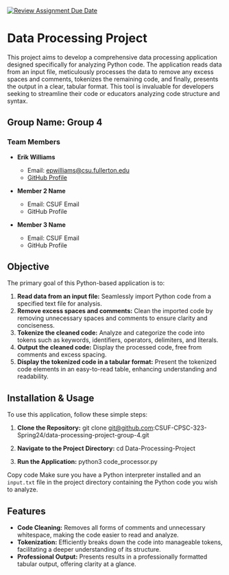 [![Review Assignment Due Date](https://classroom.github.com/assets/deadline-readme-button-24ddc0f5d75046c5622901739e7c5dd533143b0c8e959d652212380cedb1ea36.svg)](https://classroom.github.com/a/WlsObx5l)

# Data Processing Project

This project aims to develop a comprehensive data processing application designed specifically for analyzing Python code. The application reads data from an input file, meticulously processes the data to remove any excess spaces and comments, tokenizes the remaining code, and finally, presents the output in a clear, tabular format. This tool is invaluable for developers seeking to streamline their code or educators analyzing code structure and syntax.

## Group Name: Group 4

### Team Members

- **Erik Williams**

  - Email: epwilliams@csu.fullerton.edu
  - [GitHub Profile](https://github.com/EPW80)

- **Member 2 Name**

  - Email: CSUF Email
  - GitHub Profile

- **Member 3 Name**
  - Email: CSUF Email
  - GitHub Profile

## Objective

The primary goal of this Python-based application is to:

1. **Read data from an input file:** Seamlessly import Python code from a specified text file for analysis.
2. **Remove excess spaces and comments:** Clean the imported code by removing unnecessary spaces and comments to ensure clarity and conciseness.
3. **Tokenize the cleaned code:** Analyze and categorize the code into tokens such as keywords, identifiers, operators, delimiters, and literals.
4. **Output the cleaned code:** Display the processed code, free from comments and excess spacing.
5. **Display the tokenized code in a tabular format:** Present the tokenized code elements in an easy-to-read table, enhancing understanding and readability.

## Installation & Usage

To use this application, follow these simple steps:

1. **Clone the Repository:**
   git clone git@github.com:CSUF-CPSC-323-Spring24/data-processing-project-group-4.git

2. **Navigate to the Project Directory:**
   cd Data-Processing-Project

3. **Run the Application:**
   python3 code_processor.py

Copy code
Make sure you have a Python interpreter installed and an `input.txt` file in the project directory containing the Python code you wish to analyze.

## Features

- **Code Cleaning:** Removes all forms of comments and unnecessary whitespace, making the code easier to read and analyze.
- **Tokenization:** Efficiently breaks down the code into manageable tokens, facilitating a deeper understanding of its structure.
- **Professional Output:** Presents results in a professionally formatted tabular output, offering clarity at a glance.
